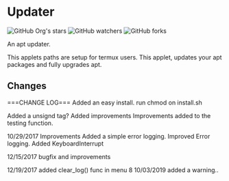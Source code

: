 # Updater

![GitHub Org's stars](https://img.shields.io/github/stars/ghosthunter15?style=plastic) ![GitHub watchers](https://img.shields.io/github/watchers/ghosthunter15/updater?style=plastic) ![GitHub forks](https://img.shields.io/github/forks/ghosthunter15/updater?style=plastic)

An apt updater.

This applets paths are setup for termux users.
This applet, updates your apt packages and fully upgrades apt.

## Changes
===CHANGE LOG===
Added an easy install.
run chmod on install.sh

Added a unsignd tag?
Added improvements
Improvements added to the testing function.

10/29/2017
	Improvements
    Added a simple error logging.
    Improved Error logging.
    Added KeyboardInterrupt

12/15/2017
	bugfix and improvements

12/19/2017
	added clear_log() func in menu 8
10/03/2019
	added a warning..
